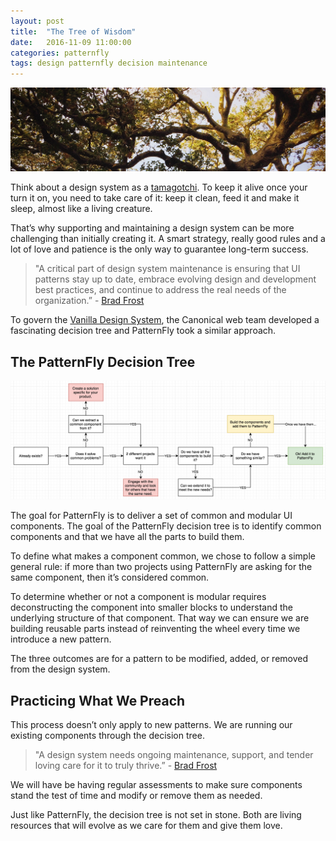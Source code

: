 ```yaml
---
layout: post
title:  "The Tree of Wisdom"
date:   2016-11-09 11:00:00
categories: patternfly
tags: design patternfly decision maintenance
---
```


![PatternFly decision tree](/img/tree/tree.jpg)


Think about a design system as a [tamagotchi](https://en.wikipedia.org/wiki/Tamagotchi). To keep it alive once your turn it on, you need to take care of it: keep it clean, feed it and make it sleep, almost like a living creature.

That’s why supporting and maintaining a design system can be more challenging than initially creating it. A smart strategy, really good rules and a lot of love and patience is the only way to guarantee long-term success.

> "A critical part of design system maintenance is ensuring that UI patterns stay up to date, embrace evolving design and development best practices, and continue to address the real needs of the organization.” - [Brad Frost](http://atomicdesign.bradfrost.com/chapter-5/#making-changes-to-patterns)

To govern the [Vanilla Design System](https://docs.vanillaframework.io/), the Canonical web team developed a fascinating decision tree and PatternFly took a similar approach.

## The PatternFly Decision Tree

[![PatternFly decision tree](/img/tree/patternfly-decision-tree.png)](https://drive.google.com/a/redhat.com/file/d/0By4Lm65O5b3rTGhPZTVnSThyLWc/view?usp=sharing)

The goal for PatternFly is to deliver a set of common and modular UI components. The goal of the PatternFly decision tree is to identify common components and that we have all the parts to build them.

To define what makes a component common, we chose to follow a simple general rule: if more than two projects using PatternFly are asking for the same component, then it’s considered common.

To determine whether or not a component is modular requires deconstructing the component into smaller blocks to understand the underlying structure of that component. That way we can ensure we are building reusable parts instead of reinventing the wheel every time we introduce a new pattern.

The three outcomes are for a pattern to be modified, added, or removed from the design system.

## Practicing What We Preach

This process doesn’t only apply to new patterns. We are running our existing components through the decision tree.

> "A design system needs ongoing maintenance, support, and tender loving care for it to truly thrive.” - [Brad Frost](http://atomicdesign.bradfrost.com/chapter-5/#establishing-a-design-system-team)

We will have be having regular assessments to make sure components stand the test of time and modify or remove them as needed.

Just like PatternFly, the decision tree is not set in stone. Both are living resources that will evolve as we care for them and give them love.
